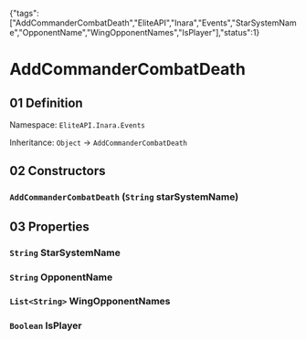{"tags":["AddCommanderCombatDeath","EliteAPI","Inara","Events","StarSystemName","OpponentName","WingOpponentNames","IsPlayer"],"status":1}

# AddCommanderCombatDeath

## 01 Definition

Namespace: `EliteAPI.Inara.Events`

Inheritance: `Object` → `AddCommanderCombatDeath`

## 02 Constructors

### `AddCommanderCombatDeath` (`String` starSystemName)

## 03 Properties

### `String` StarSystemName

### `String` OpponentName

### `List<String>` WingOpponentNames

### `Boolean` IsPlayer

